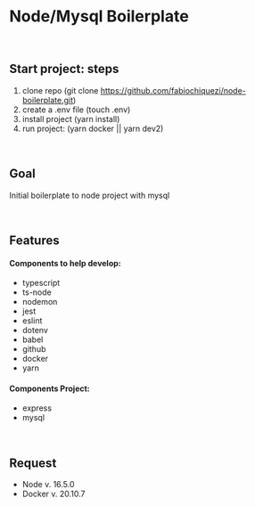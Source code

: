 # Node/Mysql Boilerplate
&nbsp;

## Start project: steps
1. clone repo (git clone https://github.com/fabiochiquezi/node-boilerplate.git)
2. create a .env file (touch .env)
3. install project (yarn install)
4. run project: (yarn docker || yarn dev2)

&nbsp;
<!--  -->

## Goal
Initial boilerplate to node project with mysql

&nbsp;
<!--  -->

## Features
#### Components to help develop:
- typescript
- ts-node
- nodemon
- jest
- eslint
- dotenv
- babel
- github
- docker
- yarn

#### Components Project:
- express
- mysql

&nbsp;
<!--  -->

## Request
- Node v. 16.5.0
- Docker v. 20.10.7
